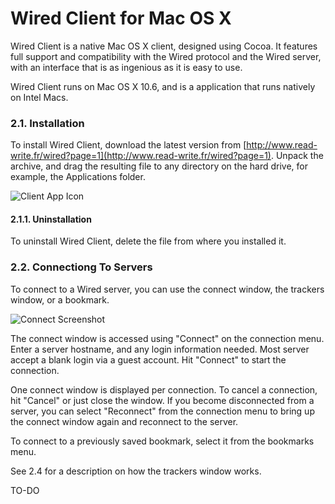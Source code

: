 # Wired Client for Mac OS X

Wired Client is a native Mac OS X client, designed using Cocoa. It features full support and compatibility with the Wired protocol and the Wired server, with an interface that is as ingenious as it is easy to use. 

Wired Client runs on Mac OS X 10.6, and is a application that runs natively on Intel Macs. 

### 2.1. Installation

To install Wired Client, download the latest version from [http://www.read-write.fr/wired?page=1](http://www.read-write.fr/wired?page=1). Unpack the archive, and drag the resulting file to any directory on the hard drive, for example, the Applications folder. 

![Client App Icon](img/client-app.jpg)

#### 2.1.1. Uninstallation

To uninstall Wired Client, delete the file from where you installed it. 

### 2.2. Connectiong To Servers


To connect to a Wired server, you can use the connect window, the trackers window, or a bookmark. 

![Connect Screenshot](img/connect.png)

The connect window is accessed using "Connect" on the connection menu. Enter a server hostname, and any login information needed. Most server accept a blank login via a guest account. Hit "Connect" to start the connection. 

One connect window is displayed per connection. To cancel a connection, hit "Cancel" or just close the window. If you become disconnected from a server, you can select "Reconnect" from the connection menu to bring up the connect window again and reconnect to the server. 

To connect to a previously saved bookmark, select it from the bookmarks menu. 

See 2.4 for a description on how the trackers window works. 

TO-DO
 